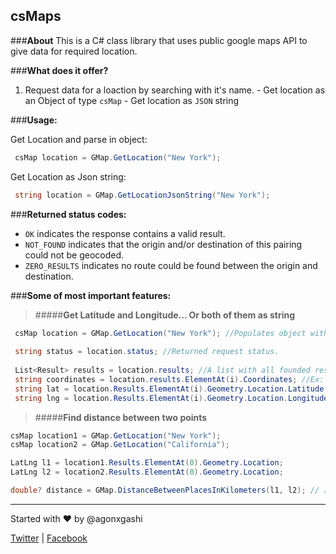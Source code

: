 ## csMaps

###**About**
This is a C# class library that uses public google maps API to give data for required location.

###**What does it offer?**
   1. Request data for a loaction by searching with it's name.
    - Get location as an Object of type `csMap`
    - Get location as `JSON` string
   

###**Usage:**

Get Location and parse in object:
 ```C#  
  csMap location = GMap.GetLocation("New York");
```

Get Location as Json string:
 ```C#  
  string location = GMap.GetLocationJsonString("New York");
```

###**Returned status codes:**


   - `OK` indicates the response contains a valid result.
   - `NOT_FOUND` indicates that the origin and/or destination of this pairing could not be geocoded.
   - `ZERO_RESULTS` indicates no route could be found between the origin and destination.


###**Some of most important features:**

>#####**Get Latitude and Longitude... Or both of them as string**

 ```C#  
  csMap location = GMap.GetLocation("New York"); //Populates object with data
  
  string status = location.status; //Returned request status. 
  
  List<Result> results = location.results; //A list with all founded results
  string coordinates = location.results.ElementAt(i).Coordinates; //Ex: [ 42.6629138 21.1655028 ]
  string lat = location.Results.ElementAt(i).Geometry.Location.Latitude; // Ex: [ 42.6629138 ]
  string lng = location.Results.ElementAt(i).Geometry.Location.Longitude; // Ex: [ 21.1655028 ]
```
>#####**Find distance between two points**


```C#
csMap location1 = GMap.GetLocation("New York");
csMap location2 = GMap.GetLocation("California");

LatLng l1 = location1.Results.ElementAt(0).Geometry.Location;
LatLng l2 = location2.Results.ElementAt(0).Geometry.Location;

double? distance = GMap.DistanceBetweenPlacesInKilometers(l1, l2); // [ 3923.11 ]
```


__________________________________


Started with :heart: by @agonxgashi

[Twitter](https://www.twitter.com/agonxgashi) | [Facebook](https://www.facebook.com/agonxgashi)
